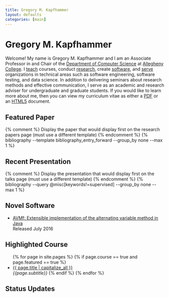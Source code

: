 ```yaml
---
title: Gregory M. Kapfhammer
layout: defaults
categories: [main]
---
```


# Gregory M. Kapfhammer

Welcome! My name is Gregory M. Kapfhammer and I am an Associate Professor in and Chair of the [Department of Computer
Science](http://www.cs.allegheny.edu) at [Allegheny College](http://www.allegheny.edu). I
[teach]({{site.baseurl}}/teaching/) courses, conduct [research]({{site.baseurl}}/research/), create
[software]({{site.baseurl}}/software/), and [serve]({{site.baseurl}}/service/) organizations in technical areas such as
software engineering, software testing, and data science. In addition to delivering seminars about research methods and
effective communication, I serve as an academic and research adviser for undergraduate and graduate students. If you
would like to learn more about me, then you can view my curriculum vitae as either a <a target="_blank" href =
"{{site.baseurl}}cv/curriculum_vitae_kapfhammer.pdf">PDF</a> or an <a target="_blank" href =
"{{site.baseurl}}cv/curriculum_vitae_kapfhammer.html">HTML5</a> document.

## Featured Paper

{% comment %} Display the paper that would display first on the research papers page (must use a different template) {% endcomment %}
{% bibliography --template bibliography_entry_forward --group_by none --max 1 %}

## Recent Presentation

{% comment %} Display the presentation that would display first on the talks page (must use a different template) {% endcomment %}
{% bibliography --query @misc[keywords!=supervised] --group_by none --max 1 %}

## Novel Software

<ul class="fa-ul"> <li><i class="fa-li fa fa-code fa-lg"></i><a class="major" href="https://github.com/AVMf/avmf">AVMf:
Extensible implementation of the alternating variable method in Java</a> </li> Released July 2016 </ul>

## Highlighted Course

<ul class="fa-ul">
{% for page in site.pages %}
  {% if page.course == true and page.featured == true %}
    <li><i class="fa-li fa fa-cog fa-lg"></i><a class="major" href="{{site.baseurl}}{{ page.url | remove_first:'/'}}">{{ page.title | capitalize_all }}</a></li>
    <em>{{page.subtitle}}</em>
  {% endif %}
{% endfor %}
</ul>

## Status Updates

<div id="tw-gkapfham">
</div>
